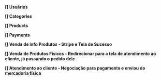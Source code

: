 **[] Usuários**

**[] Categories**

**[] Products**

**[] Payments**

**[] Venda de Info Produtos - Stripe e Tela de Sucesso**

**[] Venda de Produtos Físicos - Redirecionar para a tela de atendimento ao cliente, já passando o pedido dele**

**[] Atendimento ao cliente - Negociação para pagamento e enviou do mercadoria física**
